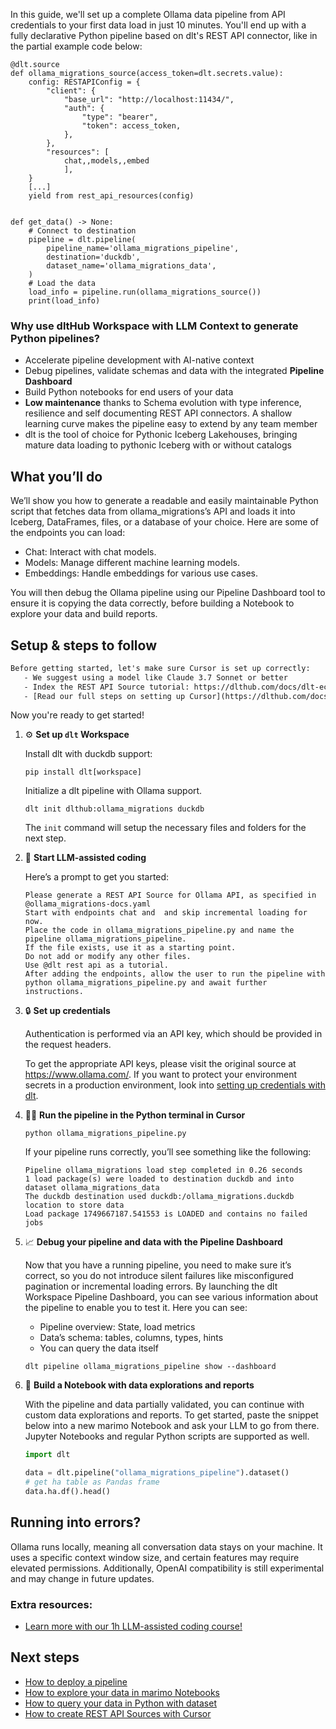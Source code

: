 In this guide, we'll set up a complete Ollama data pipeline from API credentials to your first data load in just 10 minutes. You'll end up with a fully declarative Python pipeline based on dlt's REST API connector, like in the partial example code below:

```python-outcome
@dlt.source
def ollama_migrations_source(access_token=dlt.secrets.value):
    config: RESTAPIConfig = {
        "client": {
            "base_url": "http://localhost:11434/",
            "auth": {
                "type": "bearer",
                "token": access_token,
            },
        },
        "resources": [
            chat,,models,,embed
            ],
    }
    [...]
    yield from rest_api_resources(config)


def get_data() -> None:
    # Connect to destination
    pipeline = dlt.pipeline(
        pipeline_name='ollama_migrations_pipeline',
        destination='duckdb',
        dataset_name='ollama_migrations_data', 
    )
    # Load the data
    load_info = pipeline.run(ollama_migrations_source())
    print(load_info) 
```

### Why use dltHub Workspace with LLM Context to generate Python pipelines?

- Accelerate pipeline development with AI-native context
- Debug pipelines, validate schemas and data with the integrated **Pipeline Dashboard**
- Build Python notebooks for end users of your data
- **Low maintenance** thanks to Schema evolution with type inference, resilience and self documenting REST API connectors. A shallow learning curve makes the pipeline easy to extend by any team member
- dlt is the tool of choice for Pythonic Iceberg Lakehouses, bringing mature data loading to pythonic Iceberg with or without catalogs

## What you’ll do

We’ll show you how to generate a readable and easily maintainable Python script that fetches data from ollama_migrations’s API and loads it into Iceberg, DataFrames, files, or a database of your choice. Here are some of the endpoints you can load:

- Chat: Interact with chat models.
- Models: Manage different machine learning models.
- Embeddings: Handle embeddings for various use cases.

You will then debug the Ollama pipeline using our Pipeline Dashboard tool to ensure it is copying the data correctly, before building a Notebook to explore your data and build reports.

## Setup & steps to follow

```default
Before getting started, let's make sure Cursor is set up correctly:
   - We suggest using a model like Claude 3.7 Sonnet or better
   - Index the REST API Source tutorial: https://dlthub.com/docs/dlt-ecosystem/verified-sources/rest_api/ and add it to context as **@dlt rest api**
   - [Read our full steps on setting up Cursor](https://dlthub.com/docs/dlt-ecosystem/llm-tooling/cursor-restapi#23-configuring-cursor-with-documentation)
```

Now you're ready to get started!

1. ⚙️ **Set up `dlt` Workspace**
    
    Install dlt with duckdb support:
    ```shell
    pip install dlt[workspace]
    ```

    Initialize a dlt pipeline with Ollama support.
    ```shell
    dlt init dlthub:ollama_migrations duckdb
    ```

    The `init` command will setup the necessary files and folders for the next step.
    
2. 🤠 **Start LLM-assisted coding**
    
    Here’s a prompt to get you started:
    
    ```prompt
    Please generate a REST API Source for Ollama API, as specified in @ollama_migrations-docs.yaml 
    Start with endpoints chat and  and skip incremental loading for now. 
    Place the code in ollama_migrations_pipeline.py and name the pipeline ollama_migrations_pipeline. 
    If the file exists, use it as a starting point. 
    Do not add or modify any other files. 
    Use @dlt rest api as a tutorial. 
    After adding the endpoints, allow the user to run the pipeline with python ollama_migrations_pipeline.py and await further instructions.
    ```

    
3. 🔒 **Set up credentials** 
    
    Authentication is performed via an API key, which should be provided in the request headers.
    
    To get the appropriate API keys, please visit the original source at https://www.ollama.com/.
    If you want to protect your environment secrets in a production environment, look into [setting up credentials with dlt](https://dlthub.com/docs/walkthroughs/add_credentials).
    
4. 🏃‍♀️ **Run the pipeline in the Python terminal in Cursor**
    
    ```shell
    python ollama_migrations_pipeline.py
    ```
    
    If your pipeline runs correctly, you’ll see something like the following:
    
    ```shell
    Pipeline ollama_migrations load step completed in 0.26 seconds
    1 load package(s) were loaded to destination duckdb and into dataset ollama_migrations_data
    The duckdb destination used duckdb:/ollama_migrations.duckdb location to store data
    Load package 1749667187.541553 is LOADED and contains no failed jobs
    ```
    
5. 📈 **Debug your pipeline and data with the Pipeline Dashboard**

    Now that you have a running pipeline, you need to make sure it’s correct, so you do not introduce silent failures like misconfigured pagination or incremental loading errors. By launching the dlt Workspace Pipeline Dashboard, you can see various information about the pipeline to enable you to test it. Here you can see:
    - Pipeline overview: State, load metrics
    - Data’s schema: tables, columns, types, hints
    - You can query the data itself
    
    ```shell
    dlt pipeline ollama_migrations_pipeline show --dashboard
    ```
    
6. 🐍 **Build a Notebook with data explorations and reports**

    With the pipeline and data partially validated, you can continue with custom data explorations and reports. To get started, paste the snippet below into a new marimo Notebook and ask your LLM to go from there. Jupyter Notebooks and regular Python scripts are supported as well.

    
    ```python
    import dlt

   data = dlt.pipeline("ollama_migrations_pipeline").dataset()
   # get ha table as Pandas frame
   data.ha.df().head()
    ```

## Running into errors?

Ollama runs locally, meaning all conversation data stays on your machine. It uses a specific context window size, and certain features may require elevated permissions. Additionally, OpenAI compatibility is still experimental and may change in future updates.

### Extra resources:

- [Learn more with our 1h LLM-assisted coding course!](https://www.youtube.com/watch?v=GGid70rnJuM)

## Next steps

- [How to deploy a pipeline](https://dlthub.com/docs/walkthroughs/deploy-a-pipeline)
- [How to explore your data in marimo Notebooks](https://dlthub.com/docs/general-usage/dataset-access/marimo)
- [How to query your data in Python with dataset](https://dlthub.com/docs/general-usage/dataset-access/dataset)
- [How to create REST API Sources with Cursor](https://dlthub.com/docs/dlt-ecosystem/llm-tooling/cursor-restapi)